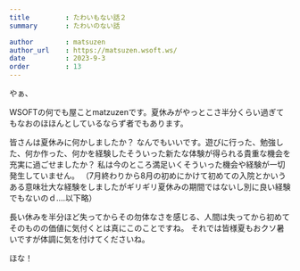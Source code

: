 ```yaml
---
title         : たわいもない話２
summary       : たわいのない話

author        : matsuzen
author_url    : https://matsuzen.wsoft.ws/
date          : 2023-9-3
order         : 13
---
```

やぁ、

WSOFTの何でも屋ことmatzuzenです。夏休みがやっとこさ半分くらい過ぎてもなおのほほんとしているならず者でもあります。

皆さんは夏休みに何かしましたか？
なんでもいいです。遊びに行った、勉強した、何か作った、何かを経験したそういった新たな体験が得られる貴重な機会を充実に過ごせましたか？
私は今のところ満足いくそういった機会や経験が一切発生していません。
（7月終わりから8月の初めにかけて初めての入院とかいうある意味壮大な経験をしましたがギリギリ夏休みの期間ではないし別に良い経験でもないのｄ....以下略）

長い休みを半分ほど失ってからその勿体なさを感じる、人間は失ってから初めてそのものの価値に気付くとは真にこのことですね。
それでは皆様夏もおクソ暑いですが体調に気を付けてくださいね。

ほな！
